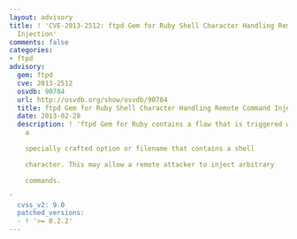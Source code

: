 ```yaml
---
layout: advisory
title: ! 'CVE-2013-2512: ftpd Gem for Ruby Shell Character Handling Remote Command
  Injection'
comments: false
categories:
- ftpd
advisory:
  gem: ftpd
  cve: 2013-2512
  osvdb: 90784
  url: http://osvdb.org/show/osvdb/90784
  title: ftpd Gem for Ruby Shell Character Handling Remote Command Injection
  date: 2013-02-28
  description: ! 'ftpd Gem for Ruby contains a flaw that is triggered when handling
    a

    specially crafted option or filename that contains a shell

    character. This may allow a remote attacker to inject arbitrary

    commands.

'
  cvss_v2: 9.0
  patched_versions:
  - ! '>= 0.2.2'
---
```

